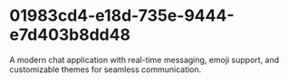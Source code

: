 # 01983cd4-e18d-735e-9444-e7d403b8dd48
A modern chat application with real-time messaging, emoji support, and customizable themes for seamless communication.
